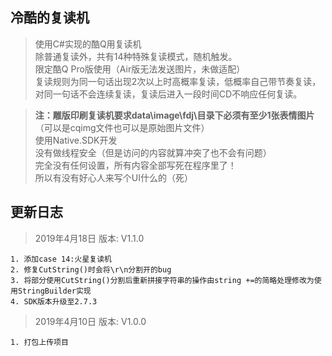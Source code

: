 ## 冷酷的复读机
> 使用C#实现的酷Q用复读机  
> 除普通复读外，共有14种特殊复读模式，随机触发。  
> 限定酷Q Pro版使用（Air版无法发送图片，未做适配）  
> 复读规则为同一句话出现2次以上时高概率复读，低概率自己带节奏复读，对同一句话不会连续复读，复读后进入一段时间CD不响应任何复读。  

> **注：雕版印刷复读机要求data\image\fdj\目录下必须有至少1张表情图片**（可以是cqimg文件也可以是原始图片文件）  
> 使用Native.SDK开发  
> 没有做线程安全（但是访问的内容就算冲突了也不会有问题）  
> 完全没有任何设置，所有内容全部写死在程序里了！  
> 所以有没有好心人来写个UI什么的（死）  

## 更新日志
> 2019年4月18日 版本: V1.1.0

	1. 添加case 14:火星复读机
	2. 修复CutString()时会将\r\n分割开的bug
	3. 将部分使用CutString()分割后重新拼接字符串的操作由string +=的简略处理修改为使用StringBuilder实现
	4. SDK版本升级至2.7.3

> 2019年4月10日 版本: V1.0.0

	1. 打包上传项目
